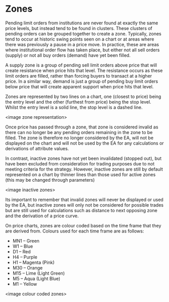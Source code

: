 # Zones

Pending limit orders from institutions are never found at exactly the same price levels, but instead tend to be found in clusters. These clusters of pending orders can be grouped together to create a zone. Typically, zones tend to occur at historic swing points seen on a chart or at areas where there was previously a pause in a price move. In practice, these are areas where institutional order flow has taken place, but either not all sell orders \(supply\) or not all buy orders \(demand\) have yet been filled.

A supply zone is a group of pending sell limit orders above price that will create resistance when price hits that level. The resistance occurs as these limit orders are filled, rather than forcing buyers to transact at a higher price. In a similar way, demand is just a group of pending buy limit orders below price that will create apparent support when price hits that level.

Zones are represented by two lines on a chart, one \(closest to price\) being the entry level and the other \(furthest from price\) being the stop level. Whilst the entry level is a solid line, the stop level is a dashed line.

&lt;image zone representation&gt;

Once price has passed through a zone, that zone is considered invalid as there can no longer be any pending orders remaining in the zone to be filled. The zone is therefore no longer considered by the EA, will not be displayed on the chart and will not be used by the EA for any calculations or derivations of attribute values.

In contrast, inactive zones have not yet been invalidated \(stopped out\), but have been excluded from consideration for trading purposes due to not meeting criteria for the strategy. However, inactive zones are still by default represented on a chart by thinner lines than those used for active zones \(this may be changed through parameters\)

&lt;image inactive zones&gt;

Its important to remember that invalid zones will never be displayed or used by the EA, but inactive zones will only not be considered for possible trades but are still used  for calculations such as distance to next opposing zone and the derivation of a price curve.

On price charts, zones are colour coded based on the time frame that they are derived from.  Colours used for each time frame are as follows:

* MN1 – Green
* W1 – Blue
* D1 – Red
* H4 – Purple
* H1 – Magenta \(Pink\)
* M30 – Orange
* M15 – Lime \(Light Green\)
* M5 – Aqua \(Light Blue\)
* M1 – Yellow

&lt;image colour coded zones&gt;





